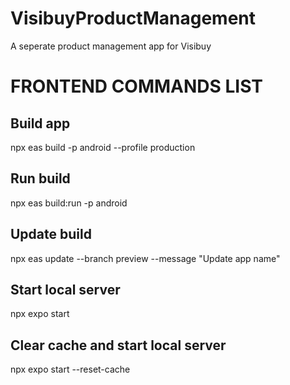 # VisibuyProductManagement
A seperate product management app for Visibuy

# FRONTEND COMMANDS LIST
## Build app
npx eas build -p android --profile production

## Run build
npx eas build:run -p android

## Update build
npx eas update --branch preview --message "Update app name"

## Start local server
npx expo start

## Clear cache and start local server
npx expo start --reset-cache
